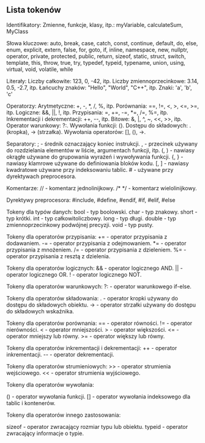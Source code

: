 ## Lista tokenów

<!---
| Token           | Znaczenie                                             |
|-----------------|-------------------------------------------------------|
| Identifikatory  | Zmienne, funkcje, klasy, itp.                          |
| Słowa kluczowe  | Auto, break, case, catch, const, continue, itp.        |
| Literały        | Liczby całkowite, liczby zmiennoprzecinkowe, itp.      |
| Operator: &&    | Operator logicznego AND                                |
| Operator: \|\|  | Operator logicznego OR                                 |
| Operator: !     | Operator logicznego NOT                                |
| Operator: ==    | Operator równości                                     |
| Operator: !=    | Operator nierówności                                  |
| Operator: <     | Operator mniejszości                                  |
| Operator: >     | Operator większości                                   |
| Operator: <=    | Operator mniejszy lub równy                           |
| Operator: >=    | Operator większy lub równy                            |
| Operator: ++    | Operator inkrementacji                                |
| Operator: --    | Operator dekrementacji                                |
| Operator: <<    | Operator strumienia wyjściowego                        |
| Operator: >>    | Operator strumienia wejściowego                        |
| Operator: ()    | Operator wywołania funkcji                            |
| Operator: []    | Operator wywołania indeksowego dla tablic i kontenerów |
| Operator: .     | Operator kropki używany do dostępu do składowych obiektu |
| Operator: ->    | Operator strzałki używany do dostępu do składowych wskaźnika |
| Operator: +=    | Operator przypisania z dodawaniem                      |
| Operator: -=    | Operator przypisania z odejmowaniem                    |
| Operator: *=    | Operator przypisania z mnożeniem                       |
| Operator: /=    | Operator przypisania z dzieleniem                      |
| Operator: %=    | Operator przypisania z resztą z dzielenia              |
| Operator: <<=   | Operator przypisania z przesunięciem bitowym w lewo     |
| Operator: >>=   | Operator przypisania z przesunięciem bitowym w prawo    |
| Operator: &=    | Operator przypisania z operacją bitowego AND           |
| Operator: \|=   | Operator przypisania z operacją bitowego OR            |
| Operator: ^=    | Operator przypisania z operacją bitowego XOR           |
| Operator: sizeof | Operator zwracający rozmiar typu lub obiektu           |
| Operator: typeid | Operator zwracający informacje o typie                 |
| Inne tokeny     | Pozostałe tokeny, których znaczenie zależy od kontekstu |



-->







Identifikatory:
   Zmienne, funkcje, klasy, itp.: myVariable, calculateSum, MyClass

Słowa kluczowe:
   auto, break, case, catch, const, continue, default, do, else, enum, explicit, extern, false, for, goto, if, inline, namespace, new, nullptr, operator, private, protected, public, return, sizeof, static, struct, switch, template, this, throw, true, try, typedef, typeid, typename, union, using, virtual, void, volatile, while

Literały:
   Liczby całkowite: 123, 0, -42, itp.
   Liczby zmiennoprzecinkowe: 3.14, 0.5, -2.7, itp.
   Łańcuchy znaków: "Hello", "World", "C++", itp.
   Znaki: 'a', 'b', 'c'

Operatorzy:
   Arytmetyczne: +, -, *, /, %, itp.
   Porównania: ==, !=, <, >, <=, >=, itp.
   Logiczne: &&, ||, !, itp.
   Przypisania: =, +=, -=, *=, /=, %=, itp.
   Inkrementacji i dekrementacji: ++, --, itp.
   Bitowe: &, |, ^, ~, <<, >>, itp.
   Operator warunkowy: ?:.
   Wywołania funkcji: ().
   Dostępu do składowych: . (kropka), -> (strzałka).
   Wywołania operatorów: [], (), ->.

Separatory:
   ; - średnik oznaczający koniec instrukcji.
   , - przecinek używany do rozdzielania elementów w liście, argumentach funkcji, itp.
   (, ) - nawiasy okrągłe używane do grupowania wyrażeń i wywoływania funkcji.
   {, } - nawiasy klamrowe używane do definiowania bloków kodu.
   [, ] - nawiasy kwadratowe używane przy indeksowaniu tablic.
   \# - używane przy dyrektywach preprocesora.

Komentarze:
   // - komentarz jednolinijkowy.
   /* */ - komentarz wielolinijkowy.

Dyrektywy preprocesora:
   #include, #define, #endif, #if, #elif, #else


Tokeny dla typów danych:
   bool - typ boolowski.
   char - typ znakowy.
   short - typ krótki.
   int - typ całkowitoliczbowy.
   long - typ długi.
   double - typ zmiennoprzecinkowy podwójnej precyzji.
   void - typ pusty.

Tokeny dla operatorów przypisania:
   += - operator przypisania z dodawaniem.
   -= - operator przypisania z odejmowaniem.
   *= - operator przypisania z mnożeniem.
   /= - operator przypisania z dzieleniem.
   %= - operator przypisania z resztą z dzielenia.

Tokeny dla operatorów logicznych:
   && - operator logicznego AND.
   || - operator logicznego OR.
   ! - operator logicznego NOT.

Tokeny dla operatorów warunkowych:
   ?: - operator warunkowego if-else.

Tokeny dla operatorów składowania:
   . - operator kropki używany do dostępu do składowych obiektu.
   -> - operator strzałki używany do dostępu do składowych wskaźnika.

Tokeny dla operatorów porównania:
   == - operator równości.
   != - operator nierówności.
   < - operator mniejszości.
   \> - operator większości.
   \<= - operator mniejszy lub równy.
   \>= - operator większy lub równy.

Tokeny dla operatorów inkrementacji i dekrementacji:
   ++ - operator inkrementacji.
   -- - operator dekrementacji.

Tokeny dla operatorów strumieniowych:
   \>> - operator strumienia wejściowego.
   \<< - operator strumienia wyjściowego.

Tokeny dla operatorów wywołania:

() - operator wywołania funkcji.
[] - operator wywołania indeksowego dla tablic i kontenerów.

Tokeny dla operatorów innego zastosowania:

sizeof - operator zwracający rozmiar typu lub obiektu.
typeid - operator zwracający informacje o typie.
